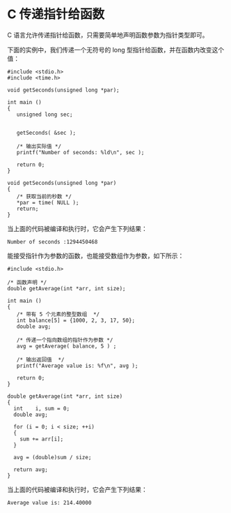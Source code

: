 # C 传递指针给函数

C 语言允许传递指针给函数，只需要简单地声明函数参数为指针类型即可。

下面的实例中，我们传递一个无符号的 long 型指针给函数，并在函数内改变这个值：

```
#include <stdio.h>
#include <time.h>
 
void getSeconds(unsigned long *par);

int main ()
{
   unsigned long sec;


   getSeconds( &sec );

   /* 输出实际值 */
   printf("Number of seconds: %ld\n", sec );

   return 0;
}

void getSeconds(unsigned long *par)
{
   /* 获取当前的秒数 */
   *par = time( NULL );
   return;
}
```

当上面的代码被编译和执行时，它会产生下列结果：

```
Number of seconds :1294450468
```

能接受指针作为参数的函数，也能接受数组作为参数，如下所示：

```
#include <stdio.h>
 
/* 函数声明 */
double getAverage(int *arr, int size);
 
int main ()
{
   /* 带有 5 个元素的整型数组  */
   int balance[5] = {1000, 2, 3, 17, 50};
   double avg;
 
   /* 传递一个指向数组的指针作为参数 */
   avg = getAverage( balance, 5 ) ;
 
   /* 输出返回值  */
   printf("Average value is: %f\n", avg );
    
   return 0;
}

double getAverage(int *arr, int size)
{
  int    i, sum = 0;       
  double avg;          
 
  for (i = 0; i < size; ++i)
  {
    sum += arr[i];
  }
 
  avg = (double)sum / size;
 
  return avg;
}
```

当上面的代码被编译和执行时，它会产生下列结果：

```
Average value is: 214.40000
```